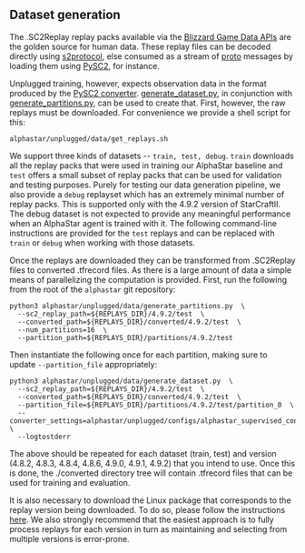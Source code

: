 ## Dataset generation

The .SC2Replay replay packs available via the
[Blizzard Game Data APIs](https://github.com/Blizzard/s2client-proto/tree/master/samples/replay-api)
are the golden source for human data. These replay files can be decoded directly using
[s2protocol](https://github.com/Blizzard/s2protocol), else consumed as a stream
of [proto](https://developers.google.com/protocol-buffers) messages by loading
them using [PySC2](https://github.com/deepmind/pysc2), for instance.

Unplugged training, however, expects observation data in the format produced by
the
[PySC2 converter](https://github.com/deepmind/pysc2/pysc2/env/converter/converter.py).
[generate_dataset.py](generate_dataset.py), in
conjunction with [generate_partitions.py](generate_partitions.py), can be
used to create that. First, however, the raw replays must be downloaded. For
convenience we provide a shell script for this:

```shell
alphastar/unplugged/data/get_replays.sh
```

We support three kinds of datasets -- `train, test, debug`. `train` downloads
all the replay packs that were used in training our AlphaStar baseline and
`test` offers a small subset of replay packs that can be used for validation
and testing purposes. Purely for testing our data generation pipeline,
we also provide a `debug` replayset which has an extremely minimal number of
replay packs. This is supported only with the 4.9.2 version of StarCraftII.
The debug dataset is not expected to provide any meaningful performance when
an AlphaStar agent is trained with it. The following command-line instructions
are provided for the `test` replays and can be replaced with `train` or `debug`
when working with those datasets.

Once the replays are downloaded they can be transformed from .SC2Replay files
to converted .tfrecord files. As there is a large amount of data a simple means
of parallelizing the computation is provided. First, run the following from the
root of the `alphastar` git repository:


```shell
python3 alphastar/unplugged/data/generate_partitions.py  \
  --sc2_replay_path=${REPLAYS_DIR}/4.9.2/test  \
  --converted_path=${REPLAYS_DIR}/converted/4.9.2/test  \
  --num_partitions=16  \
  --partition_path=${REPLAYS_DIR}/partitions/4.9.2/test
```

Then instantiate the following once for each partition, making sure to update
`--partition_file` appropriately:

```shell
python3 alphastar/unplugged/data/generate_dataset.py  \
  --sc2_replay_path=${REPLAYS_DIR}/4.9.2/test  \
  --converted_path=${REPLAYS_DIR}/converted/4.9.2/test  \
  --partition_file=${REPLAYS_DIR}/partitions/4.9.2/test/partition_0  \
  --converter_settings=alphastar/unplugged/configs/alphastar_supervised_converter_settings.pbtxt  \
  --logtostderr
```

The above should be repeated for each dataset (train, test) and version (4.8.2,
4.8.3, 4.8.4, 4.8.6, 4.9.0, 4.9.1, 4.9.2) that you intend to use. Once this is
done, the ./converted directory tree will contain .tfrecord files that can be
used for training and evaluation.

It is also necessary to download the  Linux package that corresponds to the
replay version being downloaded. To do so, please follow the instructions
[here](https://github.com/Blizzard/s2client-proto#linux-packages).
We also strongly recommend that the easiest approach is to fully process
replays for each version in turn as maintaining and selecting from
multiple versions is error-prone.


